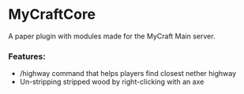 # MyCraftCore
A paper plugin with modules made for the MyCraft Main server.
### Features:
- /highway command that helps players find closest nether highway
- Un-stripping stripped wood by right-clicking with an axe